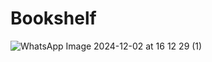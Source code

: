 # Bookshelf

![WhatsApp Image 2024-12-02 at 16 12 29 (1)](https://github.com/user-attachments/assets/f94d429f-5439-465d-856b-8bcee3dfeb5d)
